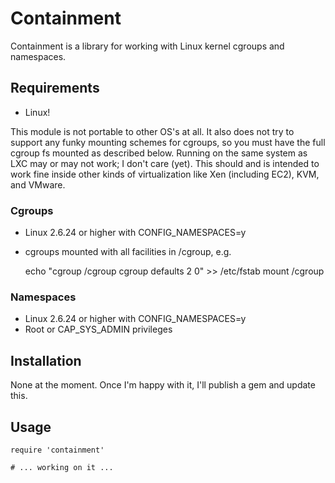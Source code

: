 # Containment

Containment is a library for working with Linux kernel cgroups and namespaces.

## Requirements

- Linux!

This module is not portable to other OS's at all. It also does not try to
support any funky mounting schemes for cgroups, so you must have the full
cgroup fs mounted as described below. Running on the same system as LXC
may or may not work; I don't care (yet). This should and is intended
to work fine inside other kinds of virtualization like Xen (including EC2),
KVM, and VMware.

### Cgroups

 - Linux 2.6.24 or higher with CONFIG\_NAMESPACES=y
 - cgroups mounted with all facilities in /cgroup, e.g.

    echo "cgroup /cgroup cgroup defaults 2 0" >> /etc/fstab
    mount /cgroup

### Namespaces

 - Linux 2.6.24 or higher with CONFIG\_NAMESPACES=y
 - Root or CAP\_SYS\_ADMIN privileges

## Installation

None at the moment. Once I'm happy with it, I'll publish a gem and update this.

## Usage

    require 'containment'

    # ... working on it ...

